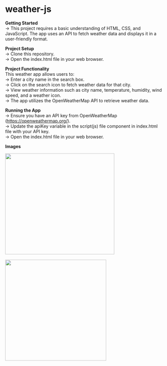 # weather-js

**Getting Started**<br />
-> This project requires a basic understanding of HTML, CSS, and JavaScript. The app uses an API to fetch weather data and displays it in a user-friendly format.

**Project Setup**<br />
-> Clone this repository.<br />
-> Open the index.html file in your web browser.<br />

**Project Functionality**<br />
This weather app allows users to:<br />
-> Enter a city name in the search box.<br />
-> Click on the search icon to fetch weather data for that city.<br />
-> View weather information such as city name, temperature, humidity, wind speed, and a weather icon.<br />
-> The app utilizes the OpenWeatherMap API to retrieve weather data.<br />

**Running the App**<br />
-> Ensure you have an API key from OpenWeatherMap (https://openweathermap.org/).<br />
-> Update the apiKey variable in the script(js) file component in index.html file with your API key.<br />
-> Open the index.html file in your web browser.<br />



**Images**

<img src="https://github.com/riya-malviya/weather-ml/assets/171536835/557841c9-24b2-428a-a3de-873e28d5f41b" width="350" height="324"><br/><br/>
<img src="https://github.com/riya-malviya/weather-ml/assets/171536835/5273da04-0808-4780-8199-5ec1e5656f1a" width="324" height="324">
